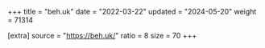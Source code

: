 +++
title = "beh.uk"
date = "2022-03-22"
updated = "2024-05-20"
weight = 71314

[extra]
source = "https://beh.uk/"
ratio = 8
size = 70
+++
